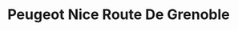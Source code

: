 ---
title: "Peugeot Nice Route De Grenoble"
url: /nice/peugeot-nice-route-de-grenoble/
shop: Autowerkstatt
---